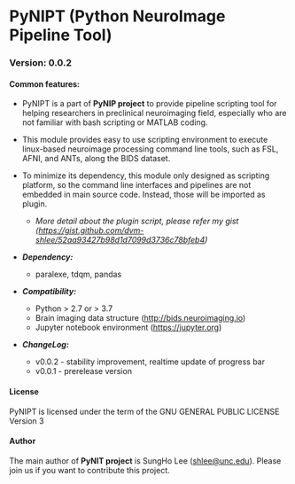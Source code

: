 # PyNIPT (Python NeuroImage Pipeline Tool)
### Version: 0.0.2

#### Common features:
- PyNIPT is a part of **PyNIP project** to provide pipeline scripting tool for helping researchers in preclinical neuroimaging field, especially who are not familiar with bash scripting or MATLAB coding.   
- This module provides easy to use scripting environment to execute linux-based neuroimage processing command line tools, such as FSL, AFNI, and ANTs, along the BIDS dataset.
- To minimize its dependency, this module only designed as scripting platform, so the command line interfaces and pipelines are not embedded in main source code. Instead, those will be imported as plugin.
    - *More detail about the plugin script, please refer my gist (https://gist.github.com/dvm-shlee/52aa93427b98d1d7099d3736c78bfeb4)*

- ***Dependency:***
    - paralexe, tdqm, pandas

- ***Compatibility:*** 
    - Python > 2.7 or > 3.7
    - Brain imaging data structure (http://bids.neuroimaging.io)
    - Jupyter notebook environment (https://jupyter.org)

- ***ChangeLog:***
    - v0.0.2    - stability improvement, realtime update of progress bar
    - v0.0.1    - prerelease version
    
#### License

PyNIPT is licensed under the term of the GNU GENERAL PUBLIC LICENSE Version 3

#### Author

The main author of **PyNIT project** is SungHo Lee (shlee@unc.edu). Please join us if you want to contribute this project.